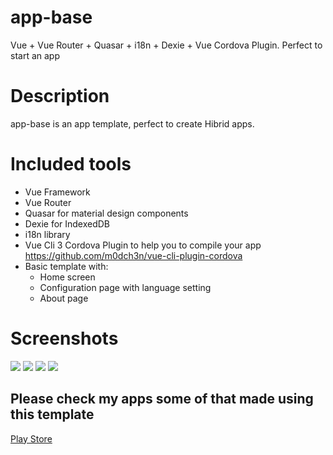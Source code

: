 # app-base
Vue + Vue Router + Quasar + i18n + Dexie + Vue Cordova Plugin. Perfect to start an app

# Description

app-base is an app template, perfect to create Hibrid apps.

# Included tools

- Vue Framework
- Vue Router
- Quasar for material design components
- Dexie for IndexedDB
- i18n library
- Vue Cli 3 Cordova Plugin to help you to compile your app https://github.com/m0dch3n/vue-cli-plugin-cordova
- Basic template with:
	- Home screen
	- Configuration page with language setting
	- About page

# Screenshots
![](https://raw.githubusercontent.com/romarioj2h/app-base/master/app-base1.png)
![](https://raw.githubusercontent.com/romarioj2h/app-base/master/app-base2.png)
![](https://raw.githubusercontent.com/romarioj2h/app-base/master/app-base3.png)
![](https://raw.githubusercontent.com/romarioj2h/app-base/master/app-base4.png)

## Please check my apps some of that made using this template

[Play Store](https://play.google.com/store/apps/developer?id=Huebra+Developer "Play Store")
